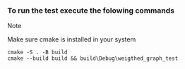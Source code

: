 ### To run the test execute the folowing commands

> [!NOTE]
> Make sure cmake is installed in your system

```
cmake -S . -B build
cmake --build build && build\Debug\weigthed_graph_test
```

